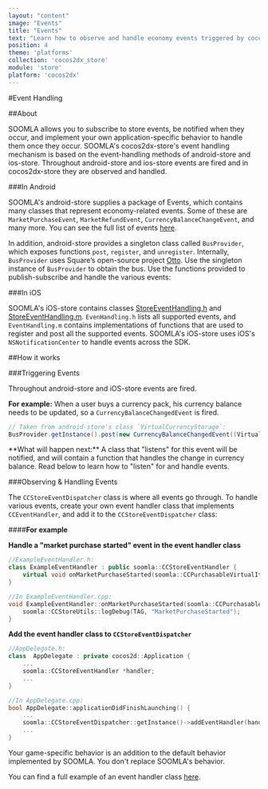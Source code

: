 ```yaml
---
layout: "content"
image: "Events"
title: "Events"
text: "Learn how to observe and handle economy events triggered by cocos2dx-store to customize your game-specific behavior."
position: 4
theme: 'platforms'
collection: 'cocos2dx_store'
module: 'store'
platform: 'cocos2dx'
---
```


#Event Handling

##About

SOOMLA allows you to subscribe to store events, be notified when they occur, and implement your own application-specific behavior to handle them once they occur. SOOMLA's cocos2dx-store's event handling mechanism is based on the event-handling methods of android-store and ios-store. Throughout android-store and ios-store events are fired and in cocos2dx-store they are observed and handled.

###In Android

SOOMLA's android-store supplies a package of Events, which contains many classes that represent economy-related events. Some of these are `MarketPurchaseEvent`, `MarketRefundEvent`, `CurrencyBalanceChangeEvent`, and many more. You can see the full list of events [here](https://github.com/soomla/android-store/tree/master/SoomlaAndroidStore/src/com/soomla/store/events).

In addition, android-store provides a singleton class called `BusProvider`, which exposes functions `post`, `register`, and `unregister`. Internally, `BusProvider` uses Square’s open-source project [Otto](http://square.github.io/otto/). Use the singleton instance of `BusProvider` to obtain the bus. Use the functions provided to publish-subscribe and handle the various events:

###In iOS

SOOMLA's iOS-store contains classes [StoreEventHandling.h](https://github.com/soomla/ios-store/blob/master/SoomlaiOSStore/StoreEventHandling.h) and [StoreEventHandling.m](https://github.com/soomla/ios-store/blob/master/SoomlaiOSStore/StoreEventHandling.m). `EvenHandling.h` lists all supported events, and `EventHandling.m` contains implementations of functions that are used to register and post all the supported events. SOOMLA's iOS-store uses iOS's `NSNotificationCenter` to handle events across the SDK.

##How it works

###Triggering Events

Throughout android-store and iOS-store events are fired.

**For example:** When a user buys a currency pack, his currency balance needs to be updated, so a `CurrencyBalanceChangedEvent` is fired.

``` cs
// Taken from android-store's class `VirtualCurrencyStorage`:
BusProvider.getInstance().post(new CurrencyBalanceChangedEvent((VirtualCurrency)item, balance, amountAdded));
```

<div class="info-box">**What will happen next:** A class that "listens" for this event will be notified, and will contain a function that handles the change in currency balance. Read below to learn how to "listen" for and handle events.</div>

###Observing & Handling Events

The `CCStoreEventDispatcher` class is where all events go through. To handle various events, create your own event handler class that implements `CCEventHandler`, and add it to the `CCStoreEventDispatcher` class:

####**For example**


**Handle a "market purchase started" event in the event handler class**
``` cpp
//ExampleEventHandler.h:
class ExampleEventHandler : public soomla::CCStoreEventHandler {
    virtual void onMarketPurchaseStarted(soomla::CCPurchasableVirtualItem *purchasableVirtualItem);
}

//In ExampleEventHandler.cpp:
void ExampleEventHandler::onMarketPurchaseStarted(soomla::CCPurchasableVirtualItem *purchasableVirtualItem) {
    soomla::CCStoreUtils::logDebug(TAG, "MarketPurchaseStarted");
}
```

**Add the event handler class to `CCStoreEventDispatcher`**
``` cpp
//AppDelegate.h:
class  AppDelegate : private cocos2d::Application {
    ...
    soomla::CCStoreEventHandler *handler;
    ...
}

//In AppDelegate.cpp:
bool AppDelegate::applicationDidFinishLaunching() {
    ...
    soomla::CCStoreEventDispatcher::getInstance()->addEventHandler(handler);
    ...
}
```

<div class="info-box">Your game-specific behavior is an addition to the default behavior implemented by SOOMLA. You don't replace SOOMLA's behavior.</div>

You can find a full example of an event handler class [here](https://github.com/soomla/cocos2dx-store-example/blob/master/Classes/ExampleEventHandler.h).
